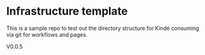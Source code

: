 # Infrastructure template

This is a sample repo to test out the directory structure for Kinde consuming via git for workflows and pages.

V0.0.5
